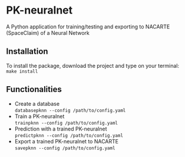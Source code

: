 # PK-neuralnet
A Python application for training/testing and exporting to NACARTE (SpaceClaim) of a Neural Network

## Installation
To install the package, download the project and type on your terminal: <br>
`make install`

## Functionalities
* Create a database <br>
`databasepknn --config /path/to/config.yaml` <br>
* Train a PK-neuralnet <br>
`trainpknn --config /path/to/config.yaml` <br>
* Prediction with a trained PK-neuralnet <br>
`predictpknn --config /path/to/config.yaml` <br>
* Export a trained PK-neuralnet to NACARTE <br>
`savepknn --config /path/to/config.yaml` <br>
